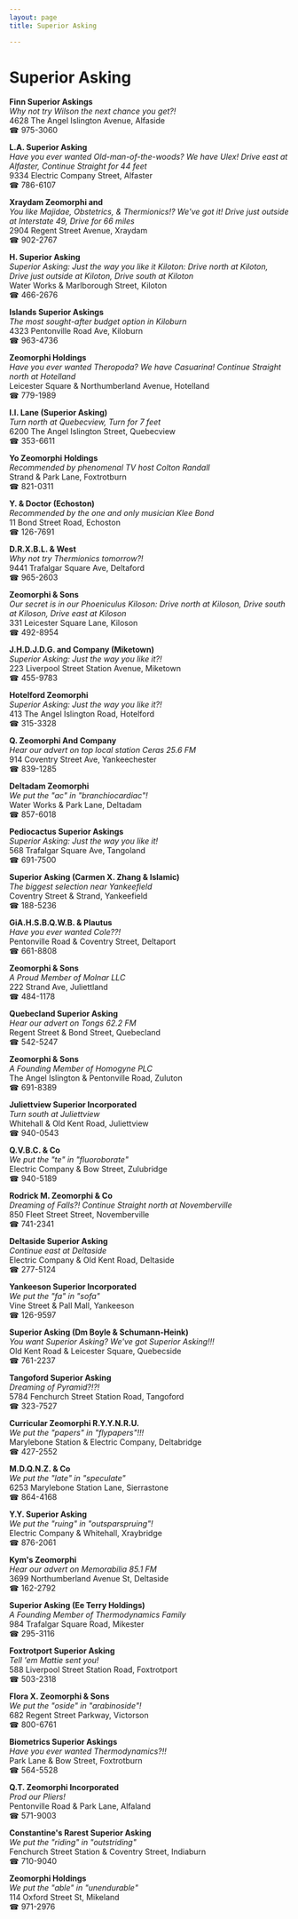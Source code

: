 ```yaml
---
layout: page 
title: Superior Asking

---
```



# Superior Asking


 **Finn Superior Askings**  
_Why not try Wilson the next chance you get?!_  
4628 The Angel Islington Avenue, Alfaside  
☎ 975-3060

**L.A. Superior Asking**  
_Have you ever wanted Old-man-of-the-woods? We have Ulex! 
Drive east at Alfaster, Continue Straight for 44 feet_  
9334 Electric Company Street, Alfaster  
☎ 786-6107

**Xraydam Zeomorphi and**  
_You like Majidae, Obstetrics, & Thermionics!? We've got it! 
Drive just outside at Interstate 49, Drive for 66 miles_  
2904 Regent Street Avenue, Xraydam  
☎ 902-2767

**H. Superior Asking**  
_Superior Asking: Just the way you like it 
Kiloton: Drive north at Kiloton, Drive just outside at Kiloton, Drive south at Kiloton_  
Water Works & Marlborough Street, Kiloton  
☎ 466-2676

**Islands Superior Askings**  
_The most sought-after budget option in Kiloburn_  
4323 Pentonville Road Ave, Kiloburn  
☎ 963-4736

**Zeomorphi Holdings**  
_Have you ever wanted Theropoda? We have Casuarina! 
Continue Straight north at Hotelland_  
Leicester Square & Northumberland Avenue, Hotelland  
☎ 779-1989

**I.I. Lane (Superior Asking)**  
_Turn north at Quebecview, Turn for 7 feet_  
6200 The Angel Islington Street, Quebecview  
☎ 353-6611

**Yo Zeomorphi Holdings**  
_Recommended by phenomenal TV host Colton Randall_  
Strand & Park Lane, Foxtrotburn  
☎ 821-0311

**Y. & Doctor (Echoston)**  
_Recommended by the one and only musician Klee Bond_  
11 Bond Street Road, Echoston  
☎ 126-7691

**D.R.X.B.L. & West**  
_Why not try Thermionics tomorrow?!_  
9441 Trafalgar Square Ave, Deltaford  
☎ 965-2603

**Zeomorphi & Sons**  
_Our secret is in our Phoeniculus 
Kiloson: Drive north at Kiloson, Drive south at Kiloson, Drive east at Kiloson_  
331 Leicester Square Lane, Kiloson  
☎ 492-8954

**J.H.D.J.D.G. and Company (Miketown)**  
_Superior Asking: Just the way you like it?!_  
223 Liverpool Street Station Avenue, Miketown  
☎ 455-9783

**Hotelford Zeomorphi**  
_Superior Asking: Just the way you like it?!_  
413 The Angel Islington Road, Hotelford  
☎ 315-3328

**Q. Zeomorphi And Company**  
_Hear our advert on top local station Ceras 25.6 FM_  
914 Coventry Street Ave, Yankeechester  
☎ 839-1285

**Deltadam Zeomorphi**  
_We put the "ac" in "branchiocardiac"!_  
Water Works & Park Lane, Deltadam  
☎ 857-6018

**Pediocactus Superior Askings**  
_Superior Asking: Just the way you like it!_  
568 Trafalgar Square Ave, Tangoland  
☎ 691-7500

**Superior Asking (Carmen X. Zhang & Islamic)**  
_The biggest selection near Yankeefield_  
Coventry Street & Strand, Yankeefield  
☎ 188-5236

**GiA.H.S.B.Q.W.B. & Plautus**  
_Have you ever wanted Cole??!_  
Pentonville Road & Coventry Street, Deltaport  
☎ 661-8808

**Zeomorphi & Sons**  
_A Proud Member of Molnar LLC_  
222 Strand Ave, Juliettland  
☎ 484-1178

**Quebecland Superior Asking**  
_Hear our advert on Tongs 62.2 FM_  
Regent Street & Bond Street, Quebecland  
☎ 542-5247

**Zeomorphi & Sons**  
_A Founding Member of Homogyne PLC_  
The Angel Islington & Pentonville Road, Zuluton  
☎ 691-8389

**Juliettview Superior Incorporated**  
_Turn south at Juliettview_  
Whitehall & Old Kent Road, Juliettview  
☎ 940-0543

**Q.V.B.C. & Co**  
_We put the "te" in "fluoroborate"_  
Electric Company & Bow Street, Zulubridge  
☎ 940-5189

**Rodrick M. Zeomorphi & Co**  
_Dreaming of Falls?! 
Continue Straight north at Novemberville_  
850 Fleet Street Street, Novemberville  
☎ 741-2341

**Deltaside Superior Asking**  
_Continue east at Deltaside_  
Electric Company & Old Kent Road, Deltaside  
☎ 277-5124

**Yankeeson Superior Incorporated**  
_We put the "fa" in "sofa"_  
Vine Street & Pall Mall, Yankeeson  
☎ 126-9597

**Superior Asking (Dm Boyle & Schumann-Heink)**  
_You want Superior Asking? We've got Superior Asking!!!_  
Old Kent Road & Leicester Square, Quebecside  
☎ 761-2237

**Tangoford Superior Asking**  
_Dreaming of Pyramid?!?!_  
5784 Fenchurch Street Station Road, Tangoford  
☎ 323-7527

**Curricular Zeomorphi R.Y.Y.N.R.U.**  
_We put the "papers" in "flypapers"!!!_  
Marylebone Station & Electric Company, Deltabridge  
☎ 427-2552

**M.D.Q.N.Z. & Co**  
_We put the "late" in "speculate"_  
6253 Marylebone Station Lane, Sierrastone  
☎ 864-4168

**Y.Y. Superior Asking**  
_We put the "ruing" in "outsparspruing"!_  
Electric Company & Whitehall, Xraybridge  
☎ 876-2061

**Kym's Zeomorphi**  
_Hear our advert on Memorabilia 85.1 FM_  
3699 Northumberland Avenue St, Deltaside  
☎ 162-2792

**Superior Asking (Ee Terry Holdings)**  
_A Founding Member of Thermodynamics Family_  
984 Trafalgar Square Road, Mikester  
☎ 295-3116

**Foxtrotport Superior Asking**  
_Tell 'em Mattie sent you!_  
588 Liverpool Street Station Road, Foxtrotport  
☎ 503-2318

**Flora X. Zeomorphi & Sons**  
_We put the "oside" in "arabinoside"!_  
682 Regent Street Parkway, Victorson  
☎ 800-6761

**Biometrics Superior Askings**  
_Have you ever wanted Thermodynamics?!!_  
Park Lane & Bow Street, Foxtrotburn  
☎ 564-5528

**Q.T. Zeomorphi Incorporated**  
_Prod our Pliers!_  
Pentonville Road & Park Lane, Alfaland  
☎ 571-9003

**Constantine's Rarest Superior Asking**  
_We put the "riding" in "outstriding"_  
Fenchurch Street Station & Coventry Street, Indiaburn  
☎ 710-9040

**Zeomorphi Holdings**  
_We put the "able" in "unendurable"_  
114 Oxford Street St, Mikeland  
☎ 971-2976


